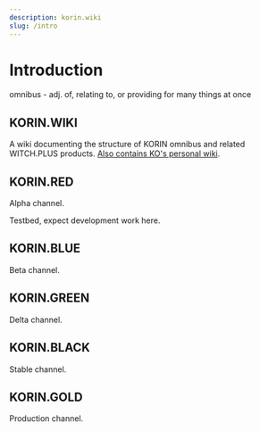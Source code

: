 ```yaml
---
description: korin.wiki
slug: /intro
---
```


# Introduction

omnibus - adj. of, relating to, or providing for many things at once

## KORIN.WIKI

A wiki documenting the structure of KORIN omnibus and related WITCH.PLUS products. [Also contains KO's personal wiki](/docs/-Home).

## KORIN.RED

Alpha channel.

Testbed, expect development work here.

## KORIN.BLUE

Beta channel.

## KORIN.GREEN

Delta channel.

## KORIN.BLACK

Stable channel.

## KORIN.GOLD

Production channel.